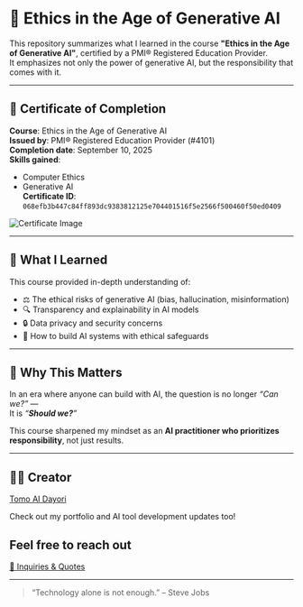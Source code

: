 # 🧭 Ethics in the Age of Generative AI

This repository summarizes what I learned in the course **"Ethics in the Age of Generative AI"**, certified by a PMI® Registered Education Provider.  
It emphasizes not only the power of generative AI, but the responsibility that comes with it.

---

## 📜 Certificate of Completion

**Course**: Ethics in the Age of Generative AI  
**Issued by**: PMI® Registered Education Provider (#4101)  
**Completion date**: September 10, 2025  
**Skills gained**:  
- Computer Ethics  
- Generative AI  
**Certificate ID**: `068efb3b447c84ff893dc9383812125e704401516f5e2566f500460f50ed0409`

![Certificate Image](./certificate.jpg) <!-- 画像ファイル名に合わせて修正 -->

---

## 🧠 What I Learned

This course provided in-depth understanding of:

- ⚖️ The ethical risks of generative AI (bias, hallucination, misinformation)
- 🔍 Transparency and explainability in AI models
- 🔒 Data privacy and security concerns
- 🧭 How to build AI systems with ethical safeguards

---

## 🚀 Why This Matters

In an era where anyone can build with AI, the question is no longer _“Can we?”_ —  
It is _“**Should we?**”_

This course sharpened my mindset as an **AI practitioner who prioritizes responsibility**, not just results.

---

## 🧑‍💻 Creator

[Tomo AI Dayori](https://github.com/TomoAIDayori)

Check out my portfolio and AI tool development updates too!


## Feel free to reach out
[📩 Inquiries & Quotes](mailto:realmadrid71214591@gmail.com)

---

> “Technology alone is not enough.” – Steve Jobs
